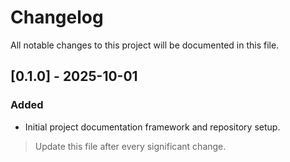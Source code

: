 # Changelog

All notable changes to this project will be documented in this file.

## [0.1.0] - 2025-10-01
### Added
- Initial project documentation framework and repository setup.

> Update this file after every significant change.
